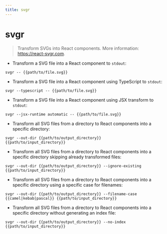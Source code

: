 ```yaml
---
title: svgr
---
```

# svgr

> Transform SVGs into React components.
> More information: <https://react-svgr.com>.

- Transform a SVG file into a React component to `stdout`:

`svgr -- {{path/to/file.svg}}`

- Transform a SVG file into a React component using TypeScript to `stdout`:

`svgr --typescript -- {{path/to/file.svg}}`

- Transform a SVG file into a React component using JSX transform to `stdout`:

`svgr --jsx-runtime automatic -- {{path/to/file.svg}}`

- Transform all SVG files from a directory to React components into a specific directory:

`svgr --out-dir {{path/to/output_directory}} {{path/to/input_directory}}`

- Transform all SVG files from a directory to React components into a specific directory skipping already transformed files:

`svgr --out-dir {{path/to/output_directory}} --ignore-existing {{path/to/input_directory}}`

- Transform all SVG files from a directory to React components into a specific directory using a specific case for filenames:

`svgr --out-dir {{path/to/output_directory}} --filename-case {{camel|kebab|pascal}} {{path/to/input_directory}}`

- Transform all SVG files from a directory to React components into a specific directory without generating an index file:

`svgr --out-dir {{path/to/output_directory}} --no-index {{path/to/input_directory}}`
